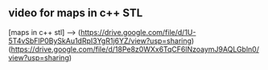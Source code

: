 ## video for maps in c++ STL

[maps in c++ stl] --> (https://drive.google.com/file/d/1U-5T4vSbFlP0BySkAu1dRpI3YgR1j6YZ/view?usp=sharing)(https://drive.google.com/file/d/18Pe8z0WXx6TqCF6lNzoaymJ9AQLGbln0/view?usp=sharing)
